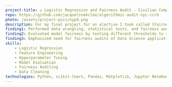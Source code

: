 ```yaml
---
project-title: ⚖️ Logistic Regression and Fairness Audit - Civilian Complaints Against the NYPD
repo: https://github.com/jacquelinekclee/algorithmic-audit-nyc-ccrb
photo: /assets/project-pics/nypd.png
description: For my final project for an elective I took called [Fairness and Algorithmic Decision Making](https://afraenkel.github.io/fairness-algo-decision/), I chose to explore potential inequities in how the Civilian Complaint Review Board investigates civilian complaints made against New York Police Department officers. Using Logistic Regression, I modeled the CCRB's decision making process, which decides whether a complaint against an officer is substantiated (leading to repercussions for the officer) or not. I then audited it by assessing whether the model meets various metrics of fairness, like demographic parity, when looking at the ruling on a complaint and the civilian's ethnicity. With this investigation, I hoped to demonstrate the importance of auditing Data Science models and some various methods to do so. Please see the [full paper](https://github.com/jacquelinekclee/algorithmic-audit-nyc-ccrb/blob/aa536a7c4a71f71eaf114cd817be665e8a0b5252/paper2.pdf) or the repository linked above to read more details on the data, model, and audit performed.
finding1: Performed data wrangling, statistical tests, and fairness audit to identify and investigate inequity in how allegations against police officers are ruled on based on complainant ethnicity.
finding2: Evaluated model fairness by testing different thresholds to see how they satisfy various parity measures and calculating model utility. 
finding3: Emphasized need for fairness audits of Data Science applications, especially when models deal with human data or when model performance can change based on priority.
skills:
    - Logistic Regression
    - Feature Engineering
    - Hyperparameter Tuning
    - Model Evaluation
    - Fairness Auditing
    - Data Cleaning
technologies: Python, scikit-learn, Pandas, Matplotlib, Jupyter Notebooks
---
```


